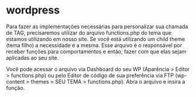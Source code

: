 # wordpress

Para fazer as implementações necessárias para personalizar sua chamada de TAG, precisaremos utilizar do arquivo functions.php do tema que estamos utilizando em nosso site. Se você está utilizando um child theme (tema filho) a necessidade é a mesma. Esse arquivo é o responsável por receber funções para comportamentos e então, fazer com que elas sejam aplicadas ao seu site.

Você pode acessar o arquivo via Dashboard do seu WP (Aparência > Editor > functions.php) ou pelo Editor de código de sua preferência via FTP (wp-content > themes > SEU TEMA > functions.php). Abra o arquivo e insira a função.
